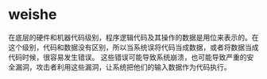 <!--
 * @Author: your name
 * @Date: 2022-02-25 15:50:08
 * @LastEditTime: 2022-02-25 15:56:26
 * @LastEditors: Please set LastEditors
 * @Description: 打开koroFileHeader查看配置 进行设置: https://github.com/OBKoro1/koro1FileHeader/wiki/%E9%85%8D%E7%BD%AE
 * @FilePath: /stonelang_ts/docs/为什么存在类型.md
-->

# weishe
在底层的硬件和机器代码级别，程序逻辑代码及其操作的数据是用位来表示的。在这个级别，代码和数据没有区别，所以当系统误将代码当成数据，或者将数据当成代码时候，很容易发生错误。 这些错误可能导致系统崩溃，也可能导致严重的安全漏洞，攻击者利用这些漏洞，让系统把他们的输入数据作为代码执行。


